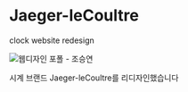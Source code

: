 # Jaeger-leCoultre
clock website redesign

![웹디자인 포폴 - 조승연](https://user-images.githubusercontent.com/97166696/163694881-0cbcf399-edb2-4f04-85c0-a0f38b7c7d72.jpg)

시계 브랜드 Jaeger-leCoultre를 리디자인했습니다
